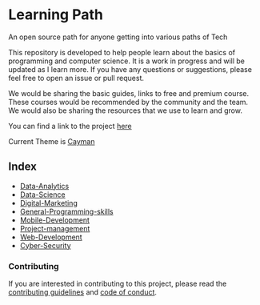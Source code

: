 # Learning Path

An open source path for anyone getting into various paths of Tech

This repository is developed to help people learn about the basics of programming and computer science. It is a work in progress and will be updated as I learn more. If you have any questions or suggestions, please feel free to open an issue or pull request.

We would be sharing the basic guides, links to free and premium course. These courses would be recommended by the community and the team. We would also be sharing the resources that we use to learn and grow.

You can find a link to the project [here](https://github.com/users/Darkace01/projects/1)

Current Theme is [Cayman](https://github.com/pages-themes/cayman)

## Index

* [Data-Analytics](https://github.com/InTruder-Sec/learning-path/blob/main/src/paths/data-analytics/index.md)
* [Data-Science](https://github.com/InTruder-Sec/learning-path/blob/main/src/paths/data-science/index.md)
* [Digital-Marketing](https://github.com/InTruder-Sec/learning-path/blob/main/src/paths/digital-marketing/index.md)
* [General-Programming-skills](https://github.com/InTruder-Sec/learning-path/blob/main/src/paths/general-programming-skills/index.md)
* [Mobile-Development](https://github.com/InTruder-Sec/learning-path/blob/main/src/paths/mobile-development/index.md)
* [Project-management](https://github.com/InTruder-Sec/learning-path/blob/main/src/paths/project-management/index.md)
* [Web-Development](https://github.com/InTruder-Sec/learning-path/blob/main/src/paths/web-development/index.md)
* [Cyber-Security]()


### Contributing

If you are interested in contributing to this project, please read the [contributing guidelines](CONTRIBUTING.md) and [code of conduct](CODE_OF_CONDUCT.md).
